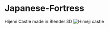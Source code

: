 # Japanese-Fortress
 Hijemi Castle made in Blender 3D
![Himeji castle](https://github.com/user-attachments/assets/83b62bac-f98e-450a-bde3-ce4d309812b2)
